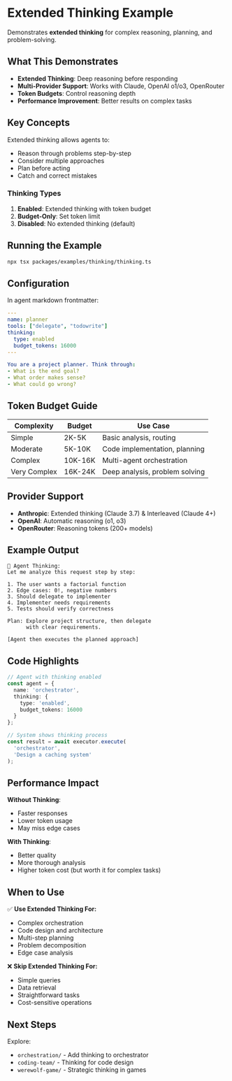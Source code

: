 # Extended Thinking Example

Demonstrates **extended thinking** for complex reasoning, planning, and problem-solving.

## What This Demonstrates

- **Extended Thinking**: Deep reasoning before responding
- **Multi-Provider Support**: Works with Claude, OpenAI o1/o3, OpenRouter
- **Token Budgets**: Control reasoning depth
- **Performance Improvement**: Better results on complex tasks

## Key Concepts

Extended thinking allows agents to:
- Reason through problems step-by-step
- Consider multiple approaches
- Plan before acting
- Catch and correct mistakes

### Thinking Types

1. **Enabled**: Extended thinking with token budget
2. **Budget-Only**: Set token limit
3. **Disabled**: No extended thinking (default)

## Running the Example

```bash
npx tsx packages/examples/thinking/thinking.ts
```

## Configuration

In agent markdown frontmatter:

```yaml
---
name: planner
tools: ["delegate", "todowrite"]
thinking:
  type: enabled
  budget_tokens: 16000
---

You are a project planner. Think through:
- What is the end goal?
- What order makes sense?
- What could go wrong?
```

## Token Budget Guide

| Complexity | Budget | Use Case |
|-----------|--------|----------|
| Simple | 2K-5K | Basic analysis, routing |
| Moderate | 5K-10K | Code implementation, planning |
| Complex | 10K-16K | Multi-agent orchestration |
| Very Complex | 16K-24K | Deep analysis, problem solving |

## Provider Support

- **Anthropic**: Extended thinking (Claude 3.7) & Interleaved (Claude 4+)
- **OpenAI**: Automatic reasoning (o1, o3)
- **OpenRouter**: Reasoning tokens (200+ models)

## Example Output

```
🧠 Agent Thinking:
Let me analyze this request step by step:

1. The user wants a factorial function
2. Edge cases: 0!, negative numbers
3. Should delegate to implementer
4. Implementer needs requirements
5. Tests should verify correctness

Plan: Explore project structure, then delegate
      with clear requirements.

[Agent then executes the planned approach]
```

## Code Highlights

```typescript
// Agent with thinking enabled
const agent = {
  name: 'orchestrator',
  thinking: {
    type: 'enabled',
    budget_tokens: 16000
  }
};

// System shows thinking process
const result = await executor.execute(
  'orchestrator',
  'Design a caching system'
);
```

## Performance Impact

**Without Thinking**:
- Faster responses
- Lower token usage
- May miss edge cases

**With Thinking**:
- Better quality
- More thorough analysis
- Higher token cost (but worth it for complex tasks)

## When to Use

✅ **Use Extended Thinking For:**
- Complex orchestration
- Code design and architecture
- Multi-step planning
- Problem decomposition
- Edge case analysis

❌ **Skip Extended Thinking For:**
- Simple queries
- Data retrieval
- Straightforward tasks
- Cost-sensitive operations

## Next Steps

Explore:
- `orchestration/` - Add thinking to orchestrator
- `coding-team/` - Thinking for code design
- `werewolf-game/` - Strategic thinking in games
